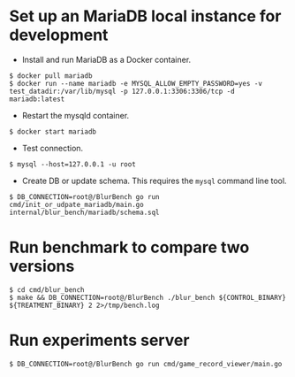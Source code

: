 Set up an MariaDB local instance for development
====
* Install and run MariaDB as a Docker container.
```
$ docker pull mariadb
$ docker run --name mariadb -e MYSQL_ALLOW_EMPTY_PASSWORD=yes -v test_datadir:/var/lib/mysql -p 127.0.0.1:3306:3306/tcp -d mariadb:latest
```

* Restart the mysqld container.
```
$ docker start mariadb
```

* Test connection.
```
$ mysql --host=127.0.0.1 -u root
```

* Create DB or update schema. This requires the `mysql` command line tool.
```
$ DB_CONNECTION=root@/BlurBench go run cmd/init_or_udpate_mariadb/main.go internal/blur_bench/mariadb/schema.sql
```

Run benchmark to compare two versions
====
```
$ cd cmd/blur_bench
$ make && DB_CONNECTION=root@/BlurBench ./blur_bench ${CONTROL_BINARY} ${TREATMENT_BINARY} 2 2>/tmp/bench.log
```

Run experiments server
====
```
$ DB_CONNECTION=root@/BlurBench go run cmd/game_record_viewer/main.go
```
